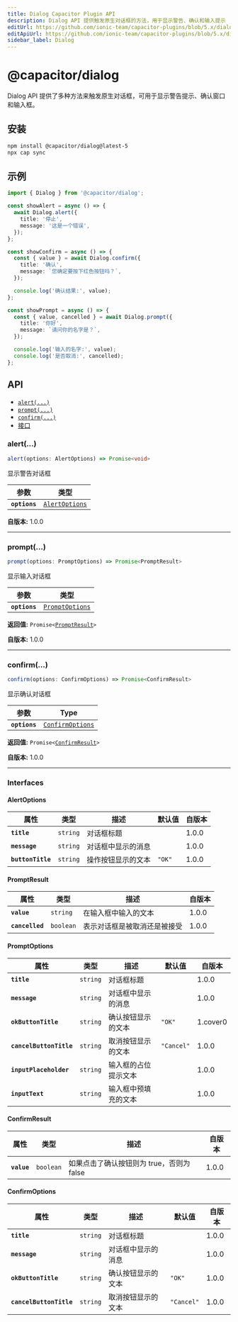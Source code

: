 ```yaml
---
title: Dialog Capacitor Plugin API
description: Dialog API 提供触发原生对话框的方法，用于显示警告、确认和输入提示
editUrl: https://github.com/ionic-team/capacitor-plugins/blob/5.x/dialog/README.md
editApiUrl: https://github.com/ionic-team/capacitor-plugins/blob/5.x/dialog/src/definitions.ts
sidebar_label: Dialog
---
```


# @capacitor/dialog

Dialog API 提供了多种方法来触发原生对话框，可用于显示警告提示、确认窗口和输入框。

## 安装

```bash
npm install @capacitor/dialog@latest-5
npx cap sync
```

## 示例

```typescript
import { Dialog } from '@capacitor/dialog';

const showAlert = async () => {
  await Dialog.alert({
    title: '停止',
    message: '这是一个错误',
  });
};

const showConfirm = async () => {
  const { value } = await Dialog.confirm({
    title: '确认',
    message: `您确定要按下红色按钮吗？`,
  });

  console.log('确认结果:', value);
};

const showPrompt = async () => {
  const { value, cancelled } = await Dialog.prompt({
    title: '你好',
    message: `请问你的名字是？`,
  });

  console.log('输入的名字:', value);
  console.log('是否取消:', cancelled);
};
```

## API

<docgen-index>

- [`alert(...)`](#alert)
- [`prompt(...)`](#prompt)
- [`confirm(...)`](#confirm)
- [接口](#interfaces)

</docgen-index>

<docgen-api>
<!--Update the source file JSDoc comments and rerun docgen to update the docs below-->

### alert(...)

```typescript
alert(options: AlertOptions) => Promise<void>
```

显示警告对话框

| 参数          | 类型                                                  |
| ------------- | ----------------------------------------------------- |
| **`options`** | <code><a href="#alertoptions">AlertOptions</a></code> |

**自版本:** 1.0.0

---

### prompt(...)

```typescript
prompt(options: PromptOptions) => Promise<PromptResult>
```

显示输入对话框

| 参数          | 类型                                                    |
| ------------- | ------------------------------------------------------- |
| **`options`** | <code><a href="#promptoptions">PromptOptions</a></code> |

**返回值:** <code>Promise&lt;<a href="#promptresult">PromptResult</a>&gt;</code>

**自版本:** 1.0.0

---

### confirm(...)

```typescript
confirm(options: ConfirmOptions) => Promise<ConfirmResult>
```

显示确认对话框

| 参数          | Type                                                      |
| ------------- | --------------------------------------------------------- |
| **`options`** | <code><a href="#confirmoptions">ConfirmOptions</a></code> |

**返回值:** <code>Promise&lt;<a href="#confirmresult">ConfirmResult</a>&gt;</code>

**自版本:** 1.0.0

---

### Interfaces

#### AlertOptions

| 属性              | 类型                | 描述               | 默认值            | 自版本 |
| ----------------- | ------------------- | ------------------ | ----------------- | ------ |
| **`title`**       | <code>string</code> | 对话框标题         |                   | 1.0.0  |
| **`message`**     | <code>string</code> | 对话框中显示的消息 |                   | 1.0.0  |
| **`buttonTitle`** | <code>string</code> | 操作按钮显示的文本 | <code>"OK"</code> | 1.0.0  |

#### PromptResult

| 属性            | 类型                 | 描述                         | 自版本 |
| --------------- | -------------------- | ---------------------------- | ------ |
| **`value`**     | <code>string</code>  | 在输入框中输入的文本         | 1.0.0  |
| **`cancelled`** | <code>boolean</code> | 表示对话框是被取消还是被接受 | 1.0.0  |

#### PromptOptions

| 属性                    | 类型                | 描述                 | 默认值                | 自版本   |
| ----------------------- | ------------------- | -------------------- | --------------------- | -------- |
| **`title`**             | <code>string</code> | 对话框标题           |                       | 1.0.0    |
| **`message`**           | <code>string</code> | 对话框中显示的消息   |                       | 1.0.0    |
| **`okButtonTitle`**     | <code>string</code> | 确认按钮显示的文本   | <code>"OK"</code>     | 1.cover0 |
| **`cancelButtonTitle`** | <code>string</code> | 取消按钮显示的文本   | <code>"Cancel"</code> | 1.0.0    |
| **`inputPlaceholder`**  | <code>string</code> | 输入框的占位提示文本 |                       | 1.0.0    |
| **`inputText`**         | <code>string</code> | 输入框中预填充的文本 |                       | 1.0.0    |

#### ConfirmResult

| 属性        | 类型                 | 描述                                      | 自版本 |
| ----------- | -------------------- | ----------------------------------------- | ------ |
| **`value`** | <code>boolean</code> | 如果点击了确认按钮则为 true，否则为 false | 1.0.0  |

#### ConfirmOptions

| 属性                    | 类型                | 描述               | 默认值                | 自版本 |
| ----------------------- | ------------------- | ------------------ | --------------------- | ------ |
| **`title`**             | <code>string</code> | 对话框标题         |                       | 1.0.0  |
| **`message`**           | <code>string</code> | 对话框中显示的消息 |                       | 1.0.0  |
| **`okButtonTitle`**     | <code>string</code> | 确认按钮显示的文本 | <code>"OK"</code>     | 1.0.0  |
| **`cancelButtonTitle`** | <code>string</code> | 取消按钮显示的文本 | <code>"Cancel"</code> | 1.0.0  |

</docgen-api>
